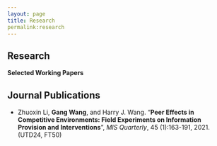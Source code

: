 ```yaml
---
layout: page
title: Research
permalink:research
---
```

## Research

**Selected Working Papers**


## Journal Publications
- Zhuoxin Li, **Gang Wang**, and Harry J. Wang. “**Peer Effects in Competitive Environments: Field Experiments on Information Provision and Interventions**”, *MIS Quarterly*, 45 (1):163-191, 2021. (UTD24, FT50)
